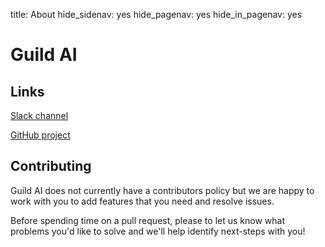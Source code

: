 title: About
hide_sidenav: yes
hide_pagenav: yes
hide_in_pagenav: yes

# Guild AI

## Links

[Slack channel](alias:guild-slack)

[GitHub project](alias:guild-github)

## Contributing

Guild AI does not currently have a contributors policy but we are
happy to work with you to add features that you need and resolve
issues.

Before spending time on a pull request, please
[](alias:open-an-issue) to let us know what problems you'd like to
solve and we'll help identify next-steps with you!
